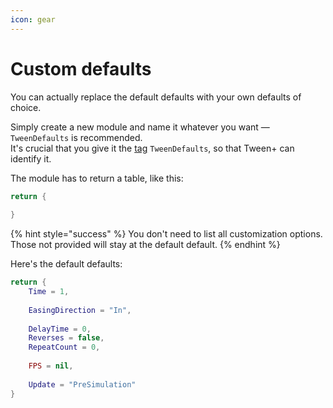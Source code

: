 ```yaml
---
icon: gear
---
```


# Custom defaults

You can actually replace the default defaults with your own defaults of choice.

Simply create a new module and name it whatever you want — `TweenDefaults` is recommended.\
It's crucial that you give it the [tag](https://create.roblox.com/docs/studio/properties#instance-tags) `TweenDefaults`, so that Tween+ can identify it.

The module has to return a table, like this:

```lua
return {
	
}
```

{% hint style="success" %}
You don't need to list all customization options. Those not provided will stay at the default default.
{% endhint %}

Here's the default defaults:

```lua
return {
	Time = 1,
	
	EasingDirection = "In",
	
	DelayTime = 0,
	Reverses = false,
	RepeatCount = 0,
	
	FPS = nil,
	
	Update = "PreSimulation"
}
```
